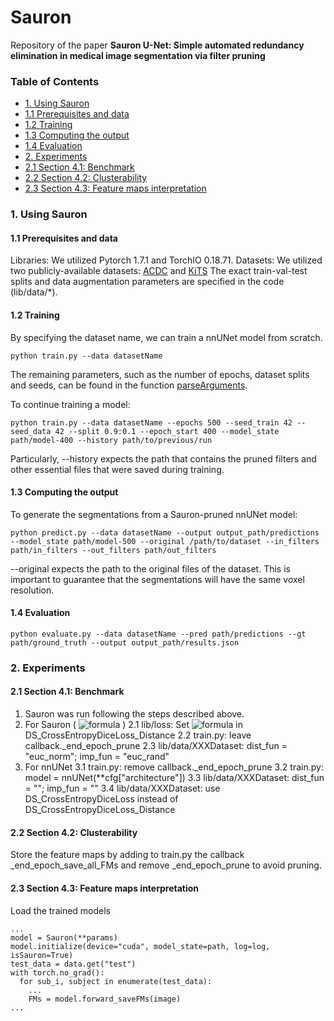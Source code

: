# Sauron

Repository of the paper **Sauron U-Net: Simple automated redundancy elimination in medical image segmentation via filter pruning**

### Table of Contents
* [1. Using Sauron](#1-using-sauron)
* [1.1 Prerequisites and data](#11-prerequisites-and-data)
* [1.2 Training](#12-training)
* [1.3 Computing the output](#13-computing-the-output)
* [1.4 Evaluation](#14-evaluation)
* [2. Experiments](#2-experiments)
* [2.1 Section 4.1: Benchmark](#21-section-41-benchmark)
* [2.2 Section 4.2: Clusterability](#22-section-42-clusterability)
* [2.3 Section 4.3: Feature maps interpretation](#23-section-43-feature-maps-interpretation)

### 1. Using Sauron

#### 1.1 Prerequisites and data
Libraries: We utilized Pytorch 1.7.1 and TorchIO 0.18.71.
Datasets: We utilized two publicly-available datasets: [ACDC](https://www.creatis.insa-lyon.fr/Challenge/acdc/) and [KiTS](https://kits19.grand-challenge.org/)
The exact train-val-test splits and data augmentation parameters are specified in the code (lib/data/*).

#### 1.2 Training
By specifying the dataset name, we can train a nnUNet model from scratch.

```
python train.py --data datasetName
```
The remaining parameters, such as the number of epochs, dataset splits and seeds, can be found in the function [parseArguments](lib/utils.py).

To continue training a model:
```
python train.py --data datasetName --epochs 500 --seed_train 42 --seed_data 42 --split 0.9:0.1 --epoch_start 400 --model_state path/model-400 --history path/to/previous/run
```
Particularly, --history expects the path that contains the pruned filters and other essential files that were saved during training.

#### 1.3 Computing the output
To generate the segmentations from a Sauron-pruned nnUNet model:

```
python predict.py --data datasetName --output output_path/predictions --model_state path/model-500 --original /path/to/dataset --in_filters path/in_filters --out_filters path/out_filters
```

--original expects the path to the original files of the dataset. This is important to guarantee that the segmentations will have the same voxel resolution.

#### 1.4 Evaluation
```
python evaluate.py --data datasetName --pred path/predictions --gt path/ground_truth --output output_path/results.json
```

### 2. Experiments

#### 2.1 Section 4.1: Benchmark
1. Sauron was run following the steps described above.
2. For Sauron ( ![formula](https://render.githubusercontent.com/render/math?math=\lambda=0) )
2.1 lib/loss: Set ![formula](https://render.githubusercontent.com/render/math?math=\lambda=0) in DS_CrossEntropyDiceLoss_Distance
2.2 train.py: leave callback._end_epoch_prune
2.3 lib/data/XXXDataset: dist_fun = "euc_norm"; imp_fun = "euc_rand"
3. For nnUNet
3.1 train.py: remove callback._end_epoch_prune
3.2 train.py: model = nnUNet(**cfg["architecture"])
3.3 lib/data/XXXDataset: dist_fun = ""; imp_fun = ""
3.4 lib/data/XXXDataset: use DS_CrossEntropyDiceLoss instead of DS_CrossEntropyDiceLoss_Distance

#### 2.2 Section 4.2: Clusterability
Store the feature maps by adding to train.py the callback _end_epoch_save_all_FMs and remove _end_epoch_prune to avoid pruning.

#### 2.3 Section 4.3: Feature maps interpretation
Load the trained models

```
...
model = Sauron(**params)
model.initialize(device="cuda", model_state=path, log=log, isSauron=True)
test_data = data.get("test")
with torch.no_grad():
  for sub_i, subject in enumerate(test_data):
    ...
    FMs = model.forward_saveFMs(image)
...

```
